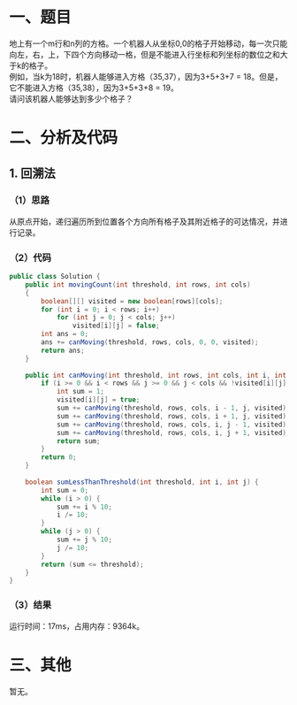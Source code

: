 # 一、题目
地上有一个m行和n列的方格。一个机器人从坐标0,0的格子开始移动，每一次只能向左，右，上，下四个方向移动一格，但是不能进入行坐标和列坐标的数位之和大于k的格子。  
例如，当k为18时，机器人能够进入方格（35,37），因为3+5+3+7 = 18。但是，它不能进入方格（35,38），因为3+5+3+8 = 19。  
请问该机器人能够达到多少个格子？  
# 二、分析及代码
## 1. 回溯法
### （1）思路
从原点开始，递归遍历所到位置各个方向所有格子及其附近格子的可达情况，并进行记录。
### （2）代码
```Java
public class Solution {
    public int movingCount(int threshold, int rows, int cols)
    {
        boolean[][] visited = new boolean[rows][cols];
        for (int i = 0; i < rows; i++)
            for (int j = 0; j < cols; j++)
                visited[i][j] = false;
        int ans = 0;
        ans += canMoving(threshold, rows, cols, 0, 0, visited);
        return ans;
    }
    
    public int canMoving(int threshold, int rows, int cols, int i, int j, boolean[][] visited) {
        if (i >= 0 && i < rows && j >= 0 && j < cols && !visited[i][j] && sumLessThanThreshold(threshold, i, j)) {
            int sum = 1;
            visited[i][j] = true;
            sum += canMoving(threshold, rows, cols, i - 1, j, visited);
            sum += canMoving(threshold, rows, cols, i + 1, j, visited);
            sum += canMoving(threshold, rows, cols, i, j - 1, visited);
            sum += canMoving(threshold, rows, cols, i, j + 1, visited);
            return sum;
        }
        return 0;
    }
    
    boolean sumLessThanThreshold(int threshold, int i, int j) {
        int sum = 0;
        while (i > 0) {
            sum += i % 10;
            i /= 10;
        }
        while (j > 0) {
            sum += j % 10;
            j /= 10;
        }
        return (sum <= threshold);
    }
}
```
### （3）结果
运行时间：17ms，占用内存：9364k。  
# 三、其他
暂无。  

